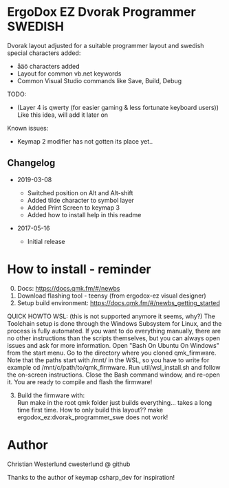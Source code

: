 # ErgoDox EZ Dvorak Programmer SWEDISH

Dvorak layout adjusted for a suitable programmer layout and swedish special characters added:

* åäö characters added
* Layout for common vb.net keywords
* Common Visual Studio commands like Save, Build, Debug

TODO:

* (Layer 4 is qwerty (for easier gaming & less fortunate keyboard users)) Like this idea, will add it later on

Known issues:

* Keymap 2 modifier has not gotten its place yet..


## Changelog

* 2019-03-08
  * Switched position on Alt and Alt-shift
  * Added tilde character to symbol layer
  * Added Print Screen to keymap 3
  * Added how to install help in this readme

* 2017-05-16
  * Initial release


# How to install - reminder
0. Docs:  https://docs.qmk.fm/#/newbs
1. Download flashing tool - teensy (from ergodox-ez visual designer)
2. Setup build environment: https://docs.qmk.fm/#/newbs_getting_started

QUICK HOWTO WSL:  (this is not supported anymore it seems, why?)
The Toolchain setup is done through the Windows Subsystem for Linux, and the process is fully automated. If you want to do everything manually, there are no other instructions than the scripts themselves, but you can always open issues and ask for more information.
Open "Bash On Ubuntu On Windows" from the start menu.
Go to the directory where you cloned qmk_firmware. Note that the paths start with /mnt/ in the WSL, so you have to write for example cd /mnt/c/path/to/qmk_firmware.
Run util/wsl_install.sh and follow the on-screen instructions.
Close the Bash command window, and re-open it.
You are ready to compile and flash the firmware!

3. Build the firmware with:  
Run make in the root qmk folder just builds everything... takes a long time first time.
How to only build this layout?? make ergodox_ez:dvorak_programmer_swe  does not work!


# Author
Christian Westerlund
cwesterlund @ github

Thanks to the author of keymap csharp_dev for inspiration!